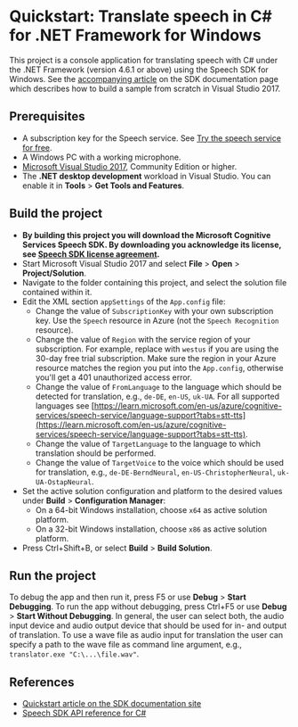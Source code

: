 # Quickstart: Translate speech in C# for .NET Framework for Windows

This project is a console application for translating speech with C# under the .NET Framework (version 4.6.1 or above) using the Speech SDK for Windows.
See the [accompanying article](https://docs.microsoft.com/azure/cognitive-services/speech-service/get-started-speech-translation?tabs=script%2Cwindowsinstall&pivots=programming-language-csharp) on the SDK documentation page which describes how to build a sample from scratch in Visual Studio 2017.

## Prerequisites

* A subscription key for the Speech service. See [Try the speech service for free](https://docs.microsoft.com/azure/cognitive-services/speech-service/get-started).
* A Windows PC with a working microphone.
* [Microsoft Visual Studio 2017](https://www.visualstudio.com/), Community Edition or higher.
* The **.NET desktop development** workload in Visual Studio.
  You can enable it in **Tools** \> **Get Tools and Features**.

## Build the project

* **By building this project you will download the Microsoft Cognitive Services Speech SDK. By downloading you acknowledge its license, see [Speech SDK license agreement](https://aka.ms/csspeech/license201809).**
* Start Microsoft Visual Studio 2017 and select **File** \> **Open** \> **Project/Solution**.
* Navigate to the folder containing this project, and select the solution file contained within it.
* Edit the XML section `appSettings` of the `App.config` file:
  * Change the value of `SubscriptionKey` with your own subscription key. Use the `Speech` resource in Azure (not the `Speech Recognition` resource).
  * Change the value of `Region` with the service region of your subscription.
    For example, replace with `westus` if you are using the 30-day free trial subscription. Make sure the region in your Azure resource matches the region you put into the `App.config`, otherwise you'll get a 401 unauthorized access error.
  * Change the value of `FromLanguage` to the language which should be detected for translation, e.g., `de-DE`, `en-US`, `uk-UA`. For all supported languages see [https://learn.microsoft.com/en-us/azure/cognitive-services/speech-service/language-support?tabs=stt-tts](https://learn.microsoft.com/en-us/azure/cognitive-services/speech-service/language-support?tabs=stt-tts).
  * Change the value of `TargetLanguage` to the language to which translation should be performed.
  * Change the value of `TargetVoice` to the voice which should be used for translation, e.g., `de-DE-BerndNeural`, `en-US-ChristopherNeural`, `uk-UA-OstapNeural`. 
* Set the active solution configuration and platform to the desired values under **Build** \> **Configuration Manager**:
  * On a 64-bit Windows installation, choose `x64` as active solution platform.
  * On a 32-bit Windows installation, choose `x86` as active solution platform.
* Press Ctrl+Shift+B, or select **Build** \> **Build Solution**.

## Run the project

To debug the app and then run it, press F5 or use **Debug** \> **Start Debugging**. To run the app without debugging, press Ctrl+F5 or use **Debug** \> **Start Without Debugging**. In general, the user can select both, the audio input device and audio output device that should be used for in- and output of translation. To use a wave file as audio input for translation the user can specify a path to the wave file as command line argument, e.g., `translator.exe "C:\...\file.wav"`. 

## References

* [Quickstart article on the SDK documentation site](https://docs.microsoft.com/azure/cognitive-services/speech-service/get-started-speech-translation?tabs=script%2Cwindowsinstall&pivots=programming-language-csharp)
* [Speech SDK API reference for C#](https://aka.ms/csspeech/csharpref)
